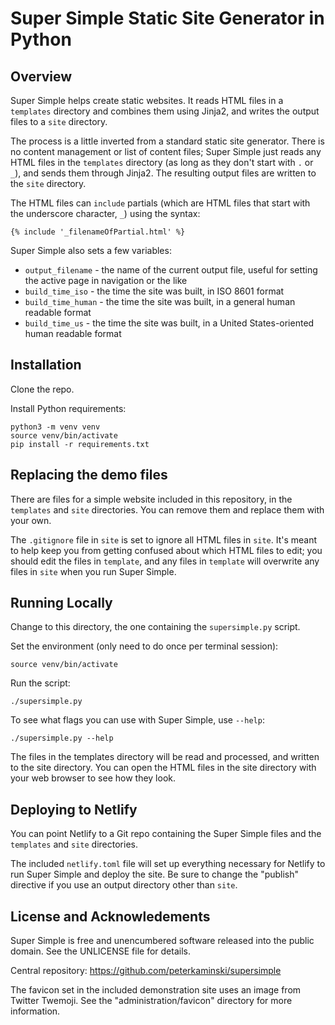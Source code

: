 # Super Simple Static Site Generator in Python

## Overview

Super Simple helps create static websites.  It reads HTML files in a `templates` directory and combines them using Jinja2, and writes the output files to a `site` directory.

The process is a little inverted from a standard static site generator.  There is no content management or list of content files; Super Simple just reads any HTML files in the `templates` directory (as long as they don't start with `.` or `_`), and sends them through Jinja2.  The resulting output files are written to the `site` directory.

The HTML files can `include` partials (which are HTML files that start with the underscore character,  `_`) using the syntax:

```
{% include '_filenameOfPartial.html' %}
```

Super Simple also sets a few variables:

- `output_filename` - the name of the current output file, useful for setting the active page in navigation or the like
- `build_time_iso` - the time the site was built, in ISO 8601 format
- `build_time_human` - the time the site was built, in a general human readable format
- `build_time_us` - the time the site was built, in a United States-oriented human readable format

## Installation

Clone the repo.

Install Python requirements:

```shell
python3 -m venv venv
source venv/bin/activate
pip install -r requirements.txt
```

## Replacing the demo files

There are files for a simple website included in this repository, in the `templates` and `site` directories. You can remove them and replace them with your own.

The `.gitignore` file in `site` is set to ignore all HTML files in `site`. It's meant to help keep you from getting confused about which HTML files to edit; you should edit the files in `template`, and any files in `template` will overwrite any files in `site` when you run Super Simple.

## Running Locally

Change to this directory, the one containing the `supersimple.py` script.

Set the environment (only need to do once per terminal session):

```shell
source venv/bin/activate
```

Run the script:

```shell
./supersimple.py
```

To see what flags you can use with Super Simple, use `--help`:

```shell
./supersimple.py --help
```

The files in the templates directory will be read and processed, and written to the site directory.  You can open the HTML files in the site directory with your web browser to see how they look.

## Deploying to Netlify

You can point Netlify to a Git repo containing the Super Simple files and the `templates` and `site` directories.

The included `netlify.toml` file will set up everything necessary for Netlify to run Super Simple and deploy the site.  Be sure to change the "publish" directive if you use an output directory other than `site`.

## License and Acknowledements

Super Simple is free and unencumbered software released into the public domain. See the UNLICENSE file for details.

Central repository: <https://github.com/peterkaminski/supersimple>

The favicon set in the included demonstration site uses an image from Twitter Twemoji.  See the "administration/favicon" directory for more information.
